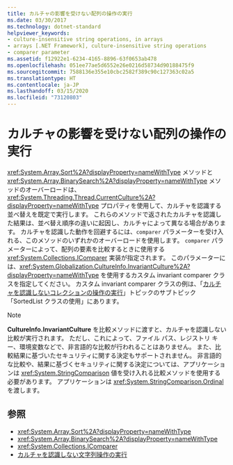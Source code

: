 ```yaml
---
title: カルチャの影響を受けない配列の操作の実行
ms.date: 03/30/2017
ms.technology: dotnet-standard
helpviewer_keywords:
- culture-insensitive string operations, in arrays
- arrays [.NET Framework], culture-insensitive string operations
- comparer parameter
ms.assetid: f12922e1-6234-4165-8896-63f0653ab478
ms.openlocfilehash: 051ee77ae5d6552e26e0216d58734d90188475f9
ms.sourcegitcommit: 7588136e355e10cbc2582f389c90c127363c02a5
ms.translationtype: HT
ms.contentlocale: ja-JP
ms.lasthandoff: 03/15/2020
ms.locfileid: "73120803"
---
```

# <a name="performing-culture-insensitive-string-operations-in-arrays"></a>カルチャの影響を受けない配列の操作の実行

<xref:System.Array.Sort%2A?displayProperty=nameWithType> メソッドと <xref:System.Array.BinarySearch%2A?displayProperty=nameWithType> メソッドのオーバーロードは、<xref:System.Threading.Thread.CurrentCulture%2A?displayProperty=nameWithType> プロパティを使用して、カルチャを認識する並べ替えを既定で実行します。 これらのメソッドで返されたカルチャを認識した結果は、並べ替え順序の違いに起因し、カルチャによって異なる場合があります。 カルチャを認識した動作を回避するには、`comparer` パラメーターを受け入れる、このメソッドのいずれかのオーバーロードを使用します。 `comparer` パラメーターによって、配列の要素を比較するときに使用する <xref:System.Collections.IComparer> 実装が指定されます。 このパラメーターには、<xref:System.Globalization.CultureInfo.InvariantCulture%2A?displayProperty=nameWithType> を使用するカスタム invariant comparer クラスを指定してください。 カスタム invariant comparer クラスの例は、「[カルチャを認識しないコレクションの操作の実行](../../../docs/standard/globalization-localization/performing-culture-insensitive-string-operations-in-collections.md)」トピックのサブトピック「SortedList クラスの使用」にあります。

> [!NOTE]
> **CultureInfo.InvariantCulture** を比較メソッドに渡すと、カルチャを認識しない比較が実行されます。 ただし、これによって、ファイル パス、レジストリ キー、環境変数などで、非言語的な比較が行われることはありません。 また、比較結果に基づいたセキュリティに関する決定もサポートされません。 非言語的な比較や、結果に基づくセキュリティに関する決定については、アプリケーションは <xref:System.StringComparison> 値を受け入れる比較メソッドを使用する必要があります。 アプリケーションは <xref:System.StringComparison.Ordinal> を渡します。

## <a name="see-also"></a>参照

- <xref:System.Array.Sort%2A?displayProperty=nameWithType>
- <xref:System.Array.BinarySearch%2A?displayProperty=nameWithType>
- <xref:System.Collections.IComparer>
- [カルチャを認識しない文字列操作の実行](../../../docs/standard/globalization-localization/performing-culture-insensitive-string-operations.md)
